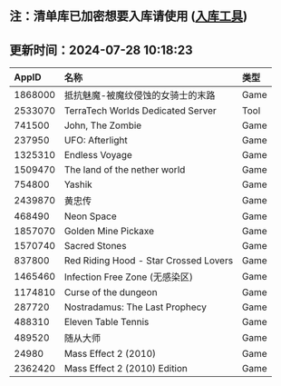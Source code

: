 ## 注：清单库已加密想要入库请使用 ([入库工具](https://github.com/BlankTMing/ManifestAutoUpdate/releases))

## 更新时间：2024-07-28 10:18:23
| AppID | 名称 | 类型  |
| :-------------------- | :----------------------------- | :----------- |
| 1868000 | 抵抗魅魔-被魔纹侵蚀的女骑士的末路| Game |
| 2533070 | TerraTech Worlds Dedicated Server| Tool |
| 741500 | John, The Zombie| Game |
| 237950 | UFO: Afterlight| Game |
| 1325310 | Endless Voyage| Game |
| 1509470 | The land of the nether world| Game |
| 754800 | Yashik| Game |
| 2439870 | 黄忠传| Game |
| 468490 | Neon Space| Game |
| 1857070 | Golden Mine Pickaxe| Game |
| 1570740 | Sacred Stones| Game |
| 837800 | Red Riding Hood - Star Crossed Lovers| Game |
| 1465460 | Infection Free Zone (无感染区)| Game |
| 1174810 | Curse of the dungeon| Game |
| 287720 | Nostradamus: The Last Prophecy| Game |
| 488310 | Eleven Table Tennis| Game |
| 489520 | 随从大师| Game |
| 24980 | Mass Effect 2 (2010)| Game |
| 2362420 | Mass Effect 2 (2010) Edition| Game |
